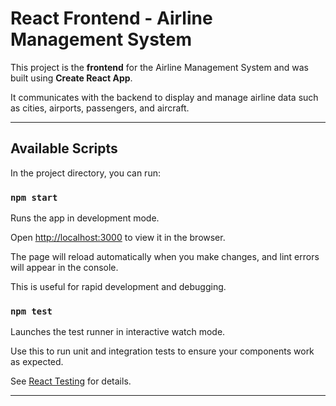 # React Frontend - Airline Management System
 
This project is the **frontend** for the Airline Management System and was built using **Create React App**.  

It communicates with the backend to display and manage airline data such as cities, airports, passengers, and aircraft.
 
---
 
## Available Scripts
 
In the project directory, you can run:
 
### `npm start`
 
Runs the app in development mode.  

Open [http://localhost:3000](http://localhost:3000) to view it in the browser.  
 
The page will reload automatically when you make changes, and lint errors will appear in the console.  

This is useful for rapid development and debugging.
 
### `npm test`
 
Launches the test runner in interactive watch mode.  

Use this to run unit and integration tests to ensure your components work as expected.  

See [React Testing](https://facebook.github.io/create-react-app/docs/running-tests) for details.
 
---

 
